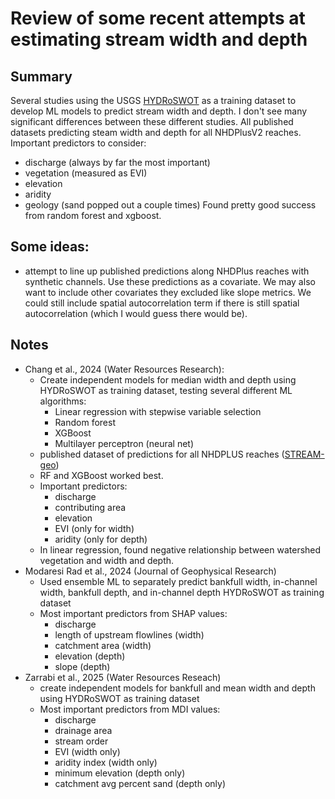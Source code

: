 # Review of some recent attempts at estimating stream width and depth

## Summary
Several studies using the USGS [HYDRoSWOT](https://www.usgs.gov/data/usgs-hydroacoustic-dataset-support-surface-water-oceanographic-topography-satellite-mission) 
as a training dataset to develop ML models to predict stream width and depth. 
I don't see many significant differences between these different studies. 
All published datasets predicting steam width and depth for all NHDPlusV2 
reaches. 
Important predictors to consider: 
  - discharge (always by far the most important)
  - vegetation (measured as EVI)
  - elevation
  - aridity
  - geology (sand popped out a couple times)
Found pretty good success from random forest and 
xgboost. 

## Some ideas: 
- attempt to line up published predictions along NHDPlus reaches with 
  synthetic channels. Use these predictions as a covariate. We may 
  also want to include other covariates they excluded like slope metrics.
  We could still include spatial autocorrelation term if there is 
  still spatial autocorrelation (which I would guess there would be).

## Notes
* Chang et al., 2024 (Water Resources Research): 
  - Create independent models for median width and depth 
    using HYDRoSWOT as training dataset, testing 
    several different ML algorithms: 
      - Linear regression with stepwise variable selection
      - Random forest
      - XGBoost
      - Multilayer perceptron (neural net)
  - published dataset of predictions for all NHDPLUS
    reaches ([STREAM-geo](https://figshare.com/articles/dataset/Stream_Reach_Evaluation_and_Metrics_-_Geometry_STREAM-geo_/24463240/1))
  - RF and XGBoost worked best. 
  - Important predictors: 
    - discharge
    - contributing area
    - elevation
    - EVI (only for width)
    - aridity (only for depth)
  - In linear regression, found negative 
    relationship between watershed vegetation and width 
    and depth. 
* Modaresi Rad et al., 2024 (Journal of Geophysical Research)
  - Used ensemble ML to separately predict bankfull width, 
    in-channel width, bankfull depth, and in-channel depth
    HYDRoSWOT as training dataset
  - Most important predictors from SHAP values: 
    - discharge
    - length of upstream flowlines (width)
    - catchment area (width)
    - elevation (depth)
    - slope (depth)
* Zarrabi et al., 2025 (Water Resources Reseach)
  - create independent models for bankfull and mean width 
    and depth using HYDRoSWOT as training dataset
  - Most important predictors from MDI values: 
    - discharge
    - drainage area
    - stream order
    - EVI (width only)
    - aridity index (width only)
    - minimum elevation (depth only)
    - catchment avg percent sand (depth only)

